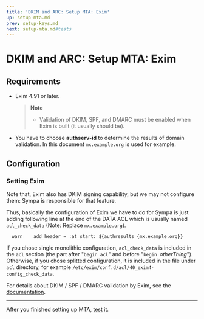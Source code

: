 ```yaml
---
title: 'DKIM and ARC: Setup MTA: Exim'
up: setup-mta.md
prev: setup-keys.md
next: setup-mta.md#tests
---
```


DKIM and ARC: Setup MTA: Exim
=============================

Requirements
------------

  * Exim 4.91 or later.

    > **Note**
    >
    >   * Validation of DKIM, SPF, and DMARC must be enabled when Exim is
    >     built (it usually should be).

  * You have to choose **authserv-id** to determine the results of domain
    validation.
    In this document `mx.example.org` is used for example.

Configuration
-------------

### Setting Exim

Note that,
Exim also has DKIM signing capability, but we may not configure them:
Sympa is responsible for that feature.

Thus, basically the configuration of Exim we have to do for Sympa is just
adding following line at the end of the DATA ACL which is usually named
`acl_check_data` (Note: Replace `mx.example.org`).

``` code
  warn    add_header = :at_start: ${authresults {mx.example.org}}
```

If you chose single monolithic configuration,
`acl_check_data` is included in the `acl` section (the part after
"`begin acl`" and before "`begin `_otherThing_").
Otherwise, if you chose splitted configuration, it is included in the file
under `acl` directory, for example
`/etc/exim/conf.d/acl/40_exim4-config_check_data`.

For details about DKIM / SPF / DMARC validation by Exim, see the
[documentation](https://www.exim.org/exim-html-current/doc/html/spec_html/ch-dkim_spf_srs_and_dmarc.html).

----

After you finished setting up MTA, [test](setup-mta.md#tests) it.

